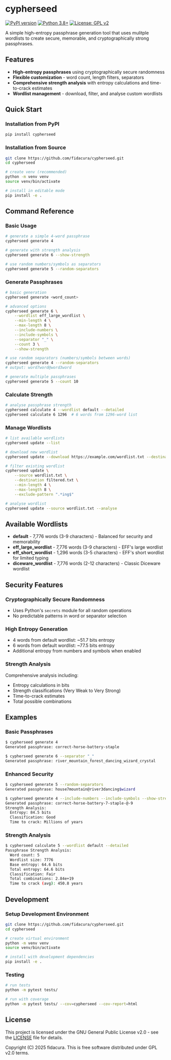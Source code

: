 # cypherseed

[![PyPI version](https://badge.fury.io/py/cypherseed.svg)](https://badge.fury.io/py/cypherseed)
[![Python 3.8+](https://img.shields.io/badge/python-3.8+-blue.svg)](https://www.python.org/downloads/)
[![License: GPL v2](https://img.shields.io/badge/License-GPL%20v2-red.svg)](https://www.gnu.org/licenses/old-licenses/gpl-2.0.en.html)

A simple high-entropy passphrase generation tool that uses mulitple wordlists to create secure, memorable, and cryptographically strong passphrases.

## Features

- **High-entropy passphrases** using cryptographically secure randomness
- **Flexible customization** - word count, length filters, separators
- **Comprehensive strength analysis** with entropy calculations and time-to-crack estimates
- **Wordlist management** - download, filter, and analyse custom wordlists

## Quick Start

### Installation from PyPI

```bash
pip install cypherseed
```

### Installation from Source

```bash
git clone https://github.com/fidacura/cypherseed.git
cd cypherseed

# create venv (recommended)
python -m venv venv
source venv/bin/activate

# install in editable mode
pip install -e .
```

## Command Reference

### Basic Usage

```bash
# generate a simple 4-word passphrase
cypherseed generate 4

# generate with strength analysis
cypherseed generate 6 --show-strength

# use random numbers/symbols as separators
cypherseed generate 5 --random-separators
```

### Generate Passphrases

```bash
# basic generation
cypherseed generate <word_count>

# advanced options
cypherseed generate 6 \
    --wordlist eff_large_wordlist \
    --min-length 4 \
    --max-length 8 \
    --include-numbers \
    --include-symbols \
    --separator "_" \
    --count 3 \
    --show-strength

# use random separators (numbers/symbols between words)
cypherseed generate 4 --random-separators
# output: word7word@word3word

# generate multiple passphrases
cypherseed generate 5 --count 10
```

### Calculate Strength

```bash
# analyse passphrase strength
cypherseed calculate 4 --wordlist default --detailed
cypherseed calculate 6 1296  # 6 words from 1296-word list
```

### Manage Wordlists

```bash
# list available wordlists
cypherseed update --list

# download new wordlist
cypherseed update --download https://example.com/wordlist.txt --destination custom.txt

# filter existing wordlist
cypherseed update \
    --source wordlist.txt \
    --destination filtered.txt \
    --min-length 4 \
    --max-length 8 \
    --exclude-pattern ".*ing$"

# analyse wordlist
cypherseed update --source wordlist.txt --analyse
```

## Available Wordlists

- **default** - 7,776 words (3-9 characters) - Balanced for security and memorability
- **eff_large_wordlist** - 7,776 words (3-9 characters) - EFF's large wordlist
- **eff_short_wordlist** - 1,296 words (3-5 characters) - EFF's short wordlist for limited typing
- **diceware_wordlist** - 7,776 words (2-12 characters) - Classic Diceware wordlist

## Security Features

### Cryptographically Secure Randomness

- Uses Python's `secrets` module for all random operations
- No predictable patterns in word or separator selection

### High Entropy Generation

- 4 words from default wordlist: ~51.7 bits entropy
- 6 words from default wordlist: ~77.5 bits entropy
- Additional entropy from numbers and symbols when enabled

### Strength Analysis

Comprehensive analysis including:

- Entropy calculations in bits
- Strength classifications (Very Weak to Very Strong)
- Time-to-crack estimates
- Total possible combinations

## Examples

### Basic Passphrases

```bash
$ cypherseed generate 4
Generated passphrase: correct-horse-battery-staple

$ cypherseed generate 6 --separator "_"
Generated passphrase: river_mountain_forest_dancing_wizard_crystal
```

### Enhanced Security

```bash
$ cypherseed generate 5 --random-separators
Generated passphrase: house7mountain@river3dancing$wizard

$ cypherseed generate 4 --include-numbers --include-symbols --show-strength
Generated passphrase: correct-horse-battery-7-staple-@-9
Strength Analysis:
  Entropy: 84.5 bits
  Classification: Good
  Time to crack: Millions of years
```

### Strength Analysis

```bash
$ cypherseed calculate 5 --wordlist default --detailed
Passphrase Strength Analysis:
  Word count: 5
  Wordlist size: 7776
  Base entropy: 64.6 bits
  Total entropy: 64.6 bits
  Classification: Fair
  Total combinations: 2.84e+19
  Time to crack (avg): 450.8 years
```

## Development

### Setup Development Environment

```bash
git clone https://github.com/fidacura/cypherseed.git
cd cypherseed

# create virtual environment
python -m venv venv
source venv/bin/activate

# install with development dependencies
pip install -e .
```

### Testing

```bash
# run tests
python -m pytest tests/

# run with coverage
python -m pytest tests/ --cov=cypherseed --cov-report=html
```

## License

This project is licensed under the GNU General Public License v2.0 - see the [LICENSE](LICENSE) file for details.

Copyright (C) 2025 fidacura. This is free software distributed under GPL v2.0 terms.
